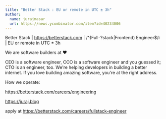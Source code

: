```yaml
---
title: "Better Stack : EU or remote in UTC ± 3h"
author:
  name: jurajmasar
  url: https://news.ycombinator.com/item?id=40234006
---
```

Better Stack | <a href="https:&#x2F;&#x2F;betterstack.com" rel="nofollow">https:&#x2F;&#x2F;betterstack.com</a> | &#x2F;^(Full-?stack|Frontend) Engineer$&#x2F;i | EU or remote in UTC ± 3h

We are software builders at :heart:

CEO is a software engineer, COO is a software engineer and you guessed it; CTO is an engineer, too.
We&#x27;re helping developers in building a better internet. If you love building amazing software, you&#x27;re at the right address.

How we operate:

<a href="https:&#x2F;&#x2F;betterstack.com&#x2F;careers&#x2F;engineering" rel="nofollow">https:&#x2F;&#x2F;betterstack.com&#x2F;careers&#x2F;engineering</a>

<a href="https:&#x2F;&#x2F;juraj.blog" rel="nofollow">https:&#x2F;&#x2F;juraj.blog</a>

apply at <a href="https:&#x2F;&#x2F;betterstack.com&#x2F;careers&#x2F;fullstack-engineer" rel="nofollow">https:&#x2F;&#x2F;betterstack.com&#x2F;careers&#x2F;fullstack-engineer</a>
